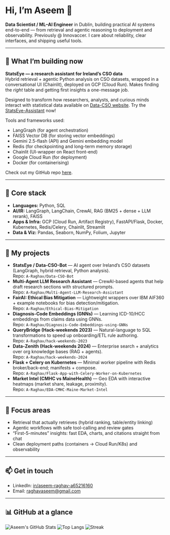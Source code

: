 # Hi, I’m Aseem 👋

**Data Scientist / ML–AI Engineer** in Dublin, building practical AI systems end-to-end — from retrieval and agentic reasoning to deployment and observability. Previously @ Innovaccer. I care about reliability, clear interfaces, and shipping useful tools.

---

## 🚀 What I’m building now
**StatsEye — a research assistant for Ireland’s CSO data**  
Hybrid retrieval + agentic Python analysis on CSO datasets, wrapped in a conversational UI (Chainlit), deployed on GCP (Cloud Run). Makes finding the *right* table and getting first insights a one-message job.

Designed to transform how researchers, analysts, and curious minds interact with statistical data available on [Data-CSO website](www.data.cso.ie). Try the [StatsEye-Assistant](https://statseye-assistant.com) now!

Tools and frameworks used:
- LangGraph (for agent orchestration)
- FAISS Vector DB (for storing vector embeddings)
- Gemini 2.5-flash (API) and Gemini embedding model
- Redis (for checkpointing and long-term memory storage)
- Chainlit (UI-wrapper on React front-end)
- Google Cloud Run (for deployment)
- Docker (for containerising)

Check out my GitHub repo [here](https://github.com/A-Raghav/Data-CSO-Bot).


---

## 🧰 Core stack
- **Languages:** Python, SQL  
- **AI/IR:** LangGraph, LangChain, CrewAI, RAG (BM25 + dense + LLM rerank), FAISS  
- **Apps & Infra:** GCP (Cloud Run, Artifact Registry), FastAPI/Flask, Docker, Kubernetes, Redis/Celery, Chainlit, Streamlit
- **Data & Viz:** Pandas, Seaborn, NumPy, Folium, Jupyter

---

## 🔎 My projects
- **StatsEye / Data-CSO-Bot** — AI agent over Ireland’s CSO datasets (LangGraph, hybrid retrieval, Python analysis).  
  Repo: `A-Raghav/Data-CSO-Bot`
- **Multi-Agent LLM Research Assistant** — CrewAI-based agents that help draft research sections with structured prompts.  
  Repo: `A-Raghav/Multi-Agent-LLM-Research-Assistant`
- **FairAI: Ethical Bias Mitigation** — Lightweight wrappers over IBM AIF360 + example notebooks for bias detection/mitigation.  
  Repo: `A-Raghav/Ethical-Bias-Mitigation`
- **Diagnosis-Code Embeddings (GNNs)** — Learning ICD-10/HCC embeddings from claims data using GNNs.  
  Repo: `A-Raghav/Diagnosis-Code-Embeddings-using-GNNs`
- **QueryBridge (Hack-weekends 2023)** — Natural-language to SQL transformations to speed up onboarding/ETL rule authoring.  
  Repo: `A-Raghav/hack-weekends-2023`
- **Data-Zenith (Hack-weekends 2024)** — Enterprise search + analytics over org knowledge bases (RAG + agents).  
  Repo: `A-Raghav/hack-weekends-2024`
- **Flask + Celery on Kubernetes** — Minimal worker pipeline with Redis broker/back-end; manifests + compose.  
  Repo: `A-Raghav/Flask-App-with-Celery-Worker-on-Kubernetes`
- **Market Intel (CMHC vs MaineHealth)** — Geo EDA with interactive heatmaps (market share, leakage, proximity).  
  Repo: `A-Raghav/EDA-CMHC-Maine-Market-Intel`

---

## 📌 Focus areas
- Retrieval that actually retrieves (hybrid ranking, table/entity linking)
- Agentic workflows with safe tool-calling and review gates
- “First-5-minutes” insights: fast EDA, charts, and citations straight from chat
- Clean deployment paths (containers → Cloud Run/K8s) and observability

---

## 📫 Get in touch
- LinkedIn: [in/aseem-raghav-a65216160](https://www.linkedin.com/in/aseem-raghav-a65216160/)
- Email: raghavaseem@gmail.com

---

## 📊 GitHub at a glance
![Aseem's GitHub Stats](https://github-readme-stats.vercel.app/api?username=A-Raghav&show_icons=true&hide_title=true)
![Top Langs](https://github-readme-stats.vercel.app/api/top-langs/?username=A-Raghav&layout=compact)
![Streak](https://streak-stats.demolab.com?user=A-Raghav)

<!--
<sub>*Cards above are generated images; if they ever rate-limit, just refresh.*</sub>
-->

<!--
**A-Raghav/A-Raghav** is a ✨ _special_ ✨ repository because its `README.md` (this file) appears on your GitHub profile.

Here are some ideas to get you started:

- 🔭 I’m currently working on ...
- 🌱 I’m currently learning ...
- 👯 I’m looking to collaborate on ...
- 🤔 I’m looking for help with ...
- 💬 Ask me about ...
- 📫 How to reach me: ...
- 😄 Pronouns: ...
- ⚡ Fun fact: ...
-->
